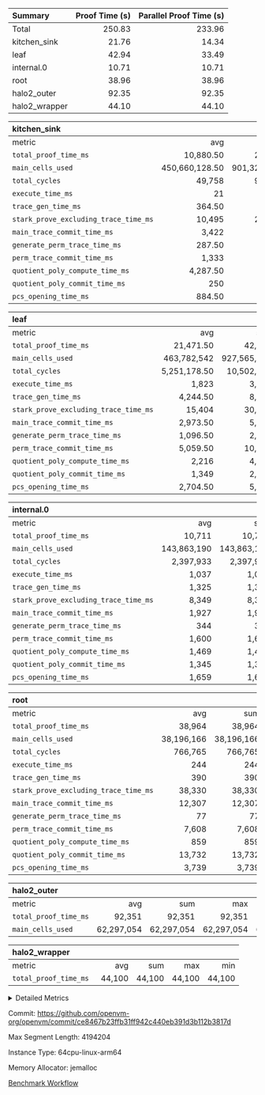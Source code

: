 | Summary | Proof Time (s) | Parallel Proof Time (s) |
|:---|---:|---:|
| Total |  250.83 |  233.96 |
| kitchen_sink |  21.76 |  14.34 |
| leaf |  42.94 |  33.49 |
| internal.0 |  10.71 |  10.71 |
| root |  38.96 |  38.96 |
| halo2_outer |  92.35 |  92.35 |
| halo2_wrapper |  44.10 |  44.10 |


| kitchen_sink |||||
|:---|---:|---:|---:|---:|
|metric|avg|sum|max|min|
| `total_proof_time_ms ` |  10,880.50 |  21,761 |  14,342 |  7,419 |
| `main_cells_used     ` |  450,660,128.50 |  901,320,257 |  634,660,871 |  266,659,386 |
| `total_cycles        ` |  49,758 |  99,516 |  85,850 |  13,666 |
| `execute_time_ms     ` |  21 |  42 |  33 |  9 |
| `trace_gen_time_ms   ` |  364.50 |  729 |  462 |  267 |
| `stark_prove_excluding_trace_time_ms` |  10,495 |  20,990 |  13,847 |  7,143 |
| `main_trace_commit_time_ms` |  3,422 |  6,844 |  4,680 |  2,164 |
| `generate_perm_trace_time_ms` |  287.50 |  575 |  378 |  197 |
| `perm_trace_commit_time_ms` |  1,333 |  2,666 |  1,770 |  896 |
| `quotient_poly_compute_time_ms` |  4,287.50 |  8,575 |  5,696 |  2,879 |
| `quotient_poly_commit_time_ms` |  250 |  500 |  284 |  216 |
| `pcs_opening_time_ms ` |  884.50 |  1,769 |  993 |  776 |

| leaf |||||
|:---|---:|---:|---:|---:|
|metric|avg|sum|max|min|
| `total_proof_time_ms ` |  21,471.50 |  42,943 |  33,490 |  9,453 |
| `main_cells_used     ` |  463,782,542 |  927,565,084 |  739,554,632 |  188,010,452 |
| `total_cycles        ` |  5,251,178.50 |  10,502,357 |  8,097,643 |  2,404,714 |
| `execute_time_ms     ` |  1,823 |  3,646 |  2,755 |  891 |
| `trace_gen_time_ms   ` |  4,244.50 |  8,489 |  6,670 |  1,819 |
| `stark_prove_excluding_trace_time_ms` |  15,404 |  30,808 |  24,065 |  6,743 |
| `main_trace_commit_time_ms` |  2,973.50 |  5,947 |  4,707 |  1,240 |
| `generate_perm_trace_time_ms` |  1,096.50 |  2,193 |  1,736 |  457 |
| `perm_trace_commit_time_ms` |  5,059.50 |  10,119 |  8,068 |  2,051 |
| `quotient_poly_compute_time_ms` |  2,216 |  4,432 |  3,435 |  997 |
| `quotient_poly_commit_time_ms` |  1,349 |  2,698 |  2,046 |  652 |
| `pcs_opening_time_ms ` |  2,704.50 |  5,409 |  4,068 |  1,341 |

| internal.0 |||||
|:---|---:|---:|---:|---:|
|metric|avg|sum|max|min|
| `total_proof_time_ms ` |  10,711 |  10,711 |  10,711 |  10,711 |
| `main_cells_used     ` |  143,863,190 |  143,863,190 |  143,863,190 |  143,863,190 |
| `total_cycles        ` |  2,397,933 |  2,397,933 |  2,397,933 |  2,397,933 |
| `execute_time_ms     ` |  1,037 |  1,037 |  1,037 |  1,037 |
| `trace_gen_time_ms   ` |  1,325 |  1,325 |  1,325 |  1,325 |
| `stark_prove_excluding_trace_time_ms` |  8,349 |  8,349 |  8,349 |  8,349 |
| `main_trace_commit_time_ms` |  1,927 |  1,927 |  1,927 |  1,927 |
| `generate_perm_trace_time_ms` |  344 |  344 |  344 |  344 |
| `perm_trace_commit_time_ms` |  1,600 |  1,600 |  1,600 |  1,600 |
| `quotient_poly_compute_time_ms` |  1,469 |  1,469 |  1,469 |  1,469 |
| `quotient_poly_commit_time_ms` |  1,345 |  1,345 |  1,345 |  1,345 |
| `pcs_opening_time_ms ` |  1,659 |  1,659 |  1,659 |  1,659 |

| root |||||
|:---|---:|---:|---:|---:|
|metric|avg|sum|max|min|
| `total_proof_time_ms ` |  38,964 |  38,964 |  38,964 |  38,964 |
| `main_cells_used     ` |  38,196,166 |  38,196,166 |  38,196,166 |  38,196,166 |
| `total_cycles        ` |  766,765 |  766,765 |  766,765 |  766,765 |
| `execute_time_ms     ` |  244 |  244 |  244 |  244 |
| `trace_gen_time_ms   ` |  390 |  390 |  390 |  390 |
| `stark_prove_excluding_trace_time_ms` |  38,330 |  38,330 |  38,330 |  38,330 |
| `main_trace_commit_time_ms` |  12,307 |  12,307 |  12,307 |  12,307 |
| `generate_perm_trace_time_ms` |  77 |  77 |  77 |  77 |
| `perm_trace_commit_time_ms` |  7,608 |  7,608 |  7,608 |  7,608 |
| `quotient_poly_compute_time_ms` |  859 |  859 |  859 |  859 |
| `quotient_poly_commit_time_ms` |  13,732 |  13,732 |  13,732 |  13,732 |
| `pcs_opening_time_ms ` |  3,739 |  3,739 |  3,739 |  3,739 |

| halo2_outer |||||
|:---|---:|---:|---:|---:|
|metric|avg|sum|max|min|
| `total_proof_time_ms ` |  92,351 |  92,351 |  92,351 |  92,351 |
| `main_cells_used     ` |  62,297,054 |  62,297,054 |  62,297,054 |  62,297,054 |

| halo2_wrapper |||||
|:---|---:|---:|---:|---:|
|metric|avg|sum|max|min|
| `total_proof_time_ms ` |  44,100 |  44,100 |  44,100 |  44,100 |



<details>
<summary>Detailed Metrics</summary>

|  | execute_time_ms |
| --- |
|  | 244 | 

| group | total_proof_time_ms | num_segments | main_cells_used |
| --- | --- | --- | --- |
| halo2_outer | 92,351 |  | 62,297,054 | 
| halo2_wrapper | 44,100 |  |  | 
| kitchen_sink |  | 2 |  | 

| group | air_name | idx | rows | prep_cols | perm_cols | main_cols | cells |
| --- | --- | --- | --- | --- | --- | --- | --- |
| internal.0 | AccessAdapterAir<2> | 0 | 524,288 |  | 12 | 11 | 12,058,624 | 
| internal.0 | AccessAdapterAir<4> | 0 | 262,144 |  | 12 | 13 | 6,553,600 | 
| internal.0 | AccessAdapterAir<8> | 0 | 8,192 |  | 12 | 17 | 237,568 | 
| internal.0 | FriReducedOpeningAir | 0 | 1,048,576 |  | 44 | 27 | 74,448,896 | 
| internal.0 | JalRangeCheckAir | 0 | 131,072 |  | 16 | 12 | 3,670,016 | 
| internal.0 | NativePoseidon2Air<BabyBearParameters>, 1> | 0 | 262,144 |  | 160 | 398 | 146,276,352 | 
| internal.0 | PhantomAir | 0 | 65,536 |  | 8 | 6 | 917,504 | 
| internal.0 | ProgramAir | 0 | 131,072 |  | 8 | 10 | 2,359,296 | 
| internal.0 | VariableRangeCheckerAir | 0 | 262,144 | 2 | 8 | 1 | 2,359,296 | 
| internal.0 | VmAirWrapper<AluNativeAdapterAir, FieldArithmeticCoreAir> | 0 | 2,097,152 |  | 20 | 29 | 102,760,448 | 
| internal.0 | VmAirWrapper<BranchNativeAdapterAir, BranchEqualCoreAir<1> | 0 | 262,144 |  | 16 | 23 | 10,223,616 | 
| internal.0 | VmAirWrapper<NativeAdapterAir<2, 0>, PublicValuesCoreAir> | 0 | 64 |  | 16 | 23 | 2,496 | 
| internal.0 | VmAirWrapper<NativeLoadStoreAdapterAir<1>, NativeLoadStoreCoreAir<1> | 0 | 524,288 |  | 24 | 21 | 23,592,960 | 
| internal.0 | VmAirWrapper<NativeLoadStoreAdapterAir<4>, NativeLoadStoreCoreAir<4> | 0 | 262,144 |  | 24 | 27 | 13,369,344 | 
| internal.0 | VmAirWrapper<NativeVectorizedAdapterAir<4>, FieldExtensionCoreAir> | 0 | 262,144 |  | 20 | 38 | 15,204,352 | 
| internal.0 | VmConnectorAir | 0 | 2 | 1 | 12 | 5 | 34 | 
| internal.0 | VolatileBoundaryAir | 0 | 262,144 |  | 12 | 12 | 6,291,456 | 
| leaf | AccessAdapterAir<2> | 0 | 4,194,304 |  | 16 | 11 | 113,246,208 | 
| leaf | AccessAdapterAir<2> | 1 | 1,048,576 |  | 16 | 11 | 28,311,552 | 
| leaf | AccessAdapterAir<4> | 0 | 2,097,152 |  | 16 | 13 | 60,817,408 | 
| leaf | AccessAdapterAir<4> | 1 | 524,288 |  | 16 | 13 | 15,204,352 | 
| leaf | AccessAdapterAir<8> | 0 | 131,072 |  | 16 | 17 | 4,325,376 | 
| leaf | AccessAdapterAir<8> | 1 | 16,384 |  | 16 | 17 | 540,672 | 
| leaf | FriReducedOpeningAir | 0 | 8,388,608 |  | 84 | 27 | 931,135,488 | 
| leaf | FriReducedOpeningAir | 1 | 2,097,152 |  | 84 | 27 | 232,783,872 | 
| leaf | JalRangeCheckAir | 0 | 131,072 |  | 28 | 12 | 5,242,880 | 
| leaf | JalRangeCheckAir | 1 | 65,536 |  | 28 | 12 | 2,621,440 | 
| leaf | NativePoseidon2Air<BabyBearParameters>, 1> | 0 | 1,048,576 |  | 312 | 398 | 744,488,960 | 
| leaf | NativePoseidon2Air<BabyBearParameters>, 1> | 1 | 262,144 |  | 312 | 398 | 186,122,240 | 
| leaf | PhantomAir | 0 | 32,768 |  | 12 | 6 | 589,824 | 
| leaf | PhantomAir | 1 | 32,768 |  | 12 | 6 | 589,824 | 
| leaf | ProgramAir | 0 | 2,097,152 |  | 8 | 10 | 37,748,736 | 
| leaf | ProgramAir | 1 | 2,097,152 |  | 8 | 10 | 37,748,736 | 
| leaf | VariableRangeCheckerAir | 0 | 262,144 | 2 | 8 | 1 | 2,359,296 | 
| leaf | VariableRangeCheckerAir | 1 | 262,144 | 2 | 8 | 1 | 2,359,296 | 
| leaf | VmAirWrapper<AluNativeAdapterAir, FieldArithmeticCoreAir> | 0 | 8,388,608 |  | 36 | 29 | 545,259,520 | 
| leaf | VmAirWrapper<AluNativeAdapterAir, FieldArithmeticCoreAir> | 1 | 2,097,152 |  | 36 | 29 | 136,314,880 | 
| leaf | VmAirWrapper<BranchNativeAdapterAir, BranchEqualCoreAir<1> | 0 | 1,048,576 |  | 28 | 23 | 53,477,376 | 
| leaf | VmAirWrapper<BranchNativeAdapterAir, BranchEqualCoreAir<1> | 1 | 524,288 |  | 28 | 23 | 26,738,688 | 
| leaf | VmAirWrapper<NativeAdapterAir<2, 0>, PublicValuesCoreAir> | 0 | 64 |  | 28 | 27 | 3,520 | 
| leaf | VmAirWrapper<NativeAdapterAir<2, 0>, PublicValuesCoreAir> | 1 | 64 |  | 28 | 27 | 3,520 | 
| leaf | VmAirWrapper<NativeLoadStoreAdapterAir<1>, NativeLoadStoreCoreAir<1> | 0 | 2,097,152 |  | 40 | 21 | 127,926,272 | 
| leaf | VmAirWrapper<NativeLoadStoreAdapterAir<1>, NativeLoadStoreCoreAir<1> | 1 | 524,288 |  | 40 | 21 | 31,981,568 | 
| leaf | VmAirWrapper<NativeLoadStoreAdapterAir<4>, NativeLoadStoreCoreAir<4> | 0 | 524,288 |  | 40 | 27 | 35,127,296 | 
| leaf | VmAirWrapper<NativeLoadStoreAdapterAir<4>, NativeLoadStoreCoreAir<4> | 1 | 131,072 |  | 40 | 27 | 8,781,824 | 
| leaf | VmAirWrapper<NativeVectorizedAdapterAir<4>, FieldExtensionCoreAir> | 0 | 1,048,576 |  | 36 | 38 | 77,594,624 | 
| leaf | VmAirWrapper<NativeVectorizedAdapterAir<4>, FieldExtensionCoreAir> | 1 | 262,144 |  | 36 | 38 | 19,398,656 | 
| leaf | VmConnectorAir | 0 | 2 | 1 | 16 | 5 | 42 | 
| leaf | VmConnectorAir | 1 | 2 | 1 | 16 | 5 | 42 | 
| leaf | VolatileBoundaryAir | 0 | 1,048,576 |  | 20 | 12 | 33,554,432 | 
| leaf | VolatileBoundaryAir | 1 | 524,288 |  | 20 | 12 | 16,777,216 | 
| root | AccessAdapterAir<2> | 0 | 262,144 |  | 8 | 11 | 4,980,736 | 
| root | AccessAdapterAir<4> | 0 | 131,072 |  | 8 | 13 | 2,752,512 | 
| root | AccessAdapterAir<8> | 0 | 4,096 |  | 8 | 17 | 102,400 | 
| root | FriReducedOpeningAir | 0 | 131,072 |  | 24 | 27 | 6,684,672 | 
| root | JalRangeCheckAir | 0 | 32,768 |  | 12 | 12 | 786,432 | 
| root | NativePoseidon2Air<BabyBearParameters>, 1> | 0 | 32,768 |  | 84 | 398 | 15,794,176 | 
| root | PhantomAir | 0 | 8,192 |  | 8 | 6 | 114,688 | 
| root | ProgramAir | 0 | 131,072 |  | 8 | 10 | 2,359,296 | 
| root | VariableRangeCheckerAir | 0 | 262,144 | 2 | 8 | 1 | 2,359,296 | 
| root | VmAirWrapper<AluNativeAdapterAir, FieldArithmeticCoreAir> | 0 | 524,288 |  | 12 | 29 | 21,495,808 | 
| root | VmAirWrapper<BranchNativeAdapterAir, BranchEqualCoreAir<1> | 0 | 131,072 |  | 12 | 23 | 4,587,520 | 
| root | VmAirWrapper<NativeAdapterAir<2, 0>, PublicValuesCoreAir> | 0 | 64 |  | 12 | 22 | 2,176 | 
| root | VmAirWrapper<NativeLoadStoreAdapterAir<1>, NativeLoadStoreCoreAir<1> | 0 | 262,144 |  | 16 | 21 | 9,699,328 | 
| root | VmAirWrapper<NativeLoadStoreAdapterAir<4>, NativeLoadStoreCoreAir<4> | 0 | 65,536 |  | 16 | 27 | 2,818,048 | 
| root | VmAirWrapper<NativeVectorizedAdapterAir<4>, FieldExtensionCoreAir> | 0 | 65,536 |  | 12 | 38 | 3,276,800 | 
| root | VmConnectorAir | 0 | 2 | 1 | 8 | 5 | 26 | 
| root | VolatileBoundaryAir | 0 | 131,072 |  | 8 | 12 | 2,621,440 | 

| group | air_name | segment | rows | prep_cols | perm_cols | main_cols | cells |
| --- | --- | --- | --- | --- | --- | --- | --- |
| kitchen_sink | AccessAdapterAir<16> | 0 | 131,072 |  | 16 | 25 | 5,373,952 | 
| kitchen_sink | AccessAdapterAir<16> | 1 | 65,536 |  | 16 | 25 | 2,686,976 | 
| kitchen_sink | AccessAdapterAir<32> | 0 | 8,192 |  | 16 | 41 | 466,944 | 
| kitchen_sink | AccessAdapterAir<32> | 1 | 1,024 |  | 16 | 41 | 58,368 | 
| kitchen_sink | AccessAdapterAir<4> | 0 | 256 |  | 16 | 13 | 7,424 | 
| kitchen_sink | AccessAdapterAir<8> | 0 | 262,144 |  | 16 | 17 | 8,650,752 | 
| kitchen_sink | AccessAdapterAir<8> | 1 | 131,072 |  | 16 | 17 | 4,325,376 | 
| kitchen_sink | BitwiseOperationLookupAir<8> | 0 | 65,536 | 3 | 8 | 2 | 655,360 | 
| kitchen_sink | BitwiseOperationLookupAir<8> | 1 | 65,536 | 3 | 8 | 2 | 655,360 | 
| kitchen_sink | KeccakVmAir | 0 | 262,144 |  | 1,056 | 3,163 | 1,105,985,536 | 
| kitchen_sink | KeccakVmAir | 1 | 131,072 |  | 1,056 | 3,163 | 552,992,768 | 
| kitchen_sink | MemoryMerkleAir<8> | 0 | 8,192 |  | 16 | 32 | 393,216 | 
| kitchen_sink | MemoryMerkleAir<8> | 1 | 4,096 |  | 16 | 32 | 196,608 | 
| kitchen_sink | PersistentBoundaryAir<8> | 0 | 8,192 |  | 12 | 20 | 262,144 | 
| kitchen_sink | PersistentBoundaryAir<8> | 1 | 4,096 |  | 12 | 20 | 131,072 | 
| kitchen_sink | PhantomAir | 0 | 1 |  | 12 | 6 | 18 | 
| kitchen_sink | PhantomAir | 1 | 1 |  | 12 | 6 | 18 | 
| kitchen_sink | Poseidon2PeripheryAir<BabyBearParameters>, 1> | 0 | 4,096 |  | 8 | 300 | 1,261,568 | 
| kitchen_sink | Poseidon2PeripheryAir<BabyBearParameters>, 1> | 1 | 4,096 |  | 8 | 300 | 1,261,568 | 
| kitchen_sink | ProgramAir | 0 | 8,192 |  | 8 | 10 | 147,456 | 
| kitchen_sink | ProgramAir | 1 | 8,192 |  | 8 | 10 | 147,456 | 
| kitchen_sink | RangeTupleCheckerAir<2> | 0 | 2,097,152 | 2 | 8 | 1 | 18,874,368 | 
| kitchen_sink | RangeTupleCheckerAir<2> | 1 | 2,097,152 | 2 | 8 | 1 | 18,874,368 | 
| kitchen_sink | Sha256VmAir | 0 | 262,144 |  | 108 | 470 | 151,519,232 | 
| kitchen_sink | Sha256VmAir | 1 | 131,072 |  | 108 | 470 | 75,759,616 | 
| kitchen_sink | VariableRangeCheckerAir | 0 | 262,144 | 2 | 8 | 1 | 2,359,296 | 
| kitchen_sink | VariableRangeCheckerAir | 1 | 262,144 | 2 | 8 | 1 | 2,359,296 | 
| kitchen_sink | VmAirWrapper<Rv32BaseAluAdapterAir, BaseAluCoreAir<4, 8> | 0 | 32,768 |  | 52 | 36 | 2,883,584 | 
| kitchen_sink | VmAirWrapper<Rv32BaseAluAdapterAir, BaseAluCoreAir<4, 8> | 1 | 4,096 |  | 52 | 36 | 360,448 | 
| kitchen_sink | VmAirWrapper<Rv32BaseAluAdapterAir, LessThanCoreAir<4, 8> | 0 | 2,048 |  | 40 | 37 | 157,696 | 
| kitchen_sink | VmAirWrapper<Rv32BaseAluAdapterAir, LessThanCoreAir<4, 8> | 1 | 256 |  | 40 | 37 | 19,712 | 
| kitchen_sink | VmAirWrapper<Rv32BaseAluAdapterAir, ShiftCoreAir<4, 8> | 0 | 4,096 |  | 52 | 53 | 430,080 | 
| kitchen_sink | VmAirWrapper<Rv32BaseAluAdapterAir, ShiftCoreAir<4, 8> | 1 | 1,024 |  | 52 | 53 | 107,520 | 
| kitchen_sink | VmAirWrapper<Rv32BranchAdapterAir, BranchEqualCoreAir<4> | 0 | 4,096 |  | 28 | 26 | 221,184 | 
| kitchen_sink | VmAirWrapper<Rv32BranchAdapterAir, BranchEqualCoreAir<4> | 1 | 512 |  | 28 | 26 | 27,648 | 
| kitchen_sink | VmAirWrapper<Rv32BranchAdapterAir, BranchLessThanCoreAir<4, 8> | 0 | 4,096 |  | 32 | 32 | 262,144 | 
| kitchen_sink | VmAirWrapper<Rv32BranchAdapterAir, BranchLessThanCoreAir<4, 8> | 1 | 512 |  | 32 | 32 | 32,768 | 
| kitchen_sink | VmAirWrapper<Rv32CondRdWriteAdapterAir, Rv32JalLuiCoreAir> | 0 | 256 |  | 28 | 18 | 11,776 | 
| kitchen_sink | VmAirWrapper<Rv32CondRdWriteAdapterAir, Rv32JalLuiCoreAir> | 1 | 32 |  | 28 | 18 | 1,472 | 
| kitchen_sink | VmAirWrapper<Rv32HeapAdapterAir<2, 32, 32>, BaseAluCoreAir<32, 8> | 0 | 1,024 |  | 192 | 168 | 368,640 | 
| kitchen_sink | VmAirWrapper<Rv32HeapAdapterAir<2, 32, 32>, BaseAluCoreAir<32, 8> | 1 | 256 |  | 192 | 168 | 92,160 | 
| kitchen_sink | VmAirWrapper<Rv32HeapAdapterAir<2, 32, 32>, LessThanCoreAir<32, 8> | 0 | 1,024 |  | 68 | 169 | 242,688 | 
| kitchen_sink | VmAirWrapper<Rv32HeapAdapterAir<2, 32, 32>, LessThanCoreAir<32, 8> | 1 | 128 |  | 68 | 169 | 30,336 | 
| kitchen_sink | VmAirWrapper<Rv32HeapAdapterAir<2, 32, 32>, MultiplicationCoreAir<32, 8> | 0 | 256 |  | 192 | 164 | 91,136 | 
| kitchen_sink | VmAirWrapper<Rv32HeapAdapterAir<2, 32, 32>, MultiplicationCoreAir<32, 8> | 1 | 64 |  | 192 | 164 | 22,784 | 
| kitchen_sink | VmAirWrapper<Rv32HeapAdapterAir<2, 32, 32>, ShiftCoreAir<32, 8> | 0 | 512 |  | 164 | 241 | 207,360 | 
| kitchen_sink | VmAirWrapper<Rv32HeapAdapterAir<2, 32, 32>, ShiftCoreAir<32, 8> | 1 | 128 |  | 164 | 241 | 51,840 | 
| kitchen_sink | VmAirWrapper<Rv32HeapBranchAdapterAir<2, 32>, BranchEqualCoreAir<32> | 0 | 256 |  | 48 | 124 | 44,032 | 
| kitchen_sink | VmAirWrapper<Rv32HeapBranchAdapterAir<2, 32>, BranchEqualCoreAir<32> | 1 | 64 |  | 48 | 124 | 11,008 | 
| kitchen_sink | VmAirWrapper<Rv32IsEqualModAdapterAir<2, 1, 32, 32>, ModularIsEqualCoreAir<32, 4, 8> | 0 | 4 |  | 56 | 166 | 888 | 
| kitchen_sink | VmAirWrapper<Rv32IsEqualModAdapterAir<2, 3, 16, 48>, ModularIsEqualCoreAir<48, 4, 8> | 0 | 1 |  | 88 | 242 | 330 | 
| kitchen_sink | VmAirWrapper<Rv32JalrAdapterAir, Rv32JalrCoreAir> | 0 | 1,024 |  | 36 | 28 | 65,536 | 
| kitchen_sink | VmAirWrapper<Rv32JalrAdapterAir, Rv32JalrCoreAir> | 1 | 256 |  | 36 | 28 | 16,384 | 
| kitchen_sink | VmAirWrapper<Rv32LoadStoreAdapterAir, LoadStoreCoreAir<4> | 0 | 65,536 |  | 52 | 41 | 6,094,848 | 
| kitchen_sink | VmAirWrapper<Rv32LoadStoreAdapterAir, LoadStoreCoreAir<4> | 1 | 16,384 |  | 52 | 41 | 1,523,712 | 
| kitchen_sink | VmAirWrapper<Rv32MultAdapterAir, MultiplicationCoreAir<4, 8> | 0 | 4 |  | 52 | 31 | 332 | 
| kitchen_sink | VmAirWrapper<Rv32RdWriteAdapterAir, Rv32AuipcCoreAir> | 0 | 512 |  | 28 | 20 | 24,576 | 
| kitchen_sink | VmAirWrapper<Rv32RdWriteAdapterAir, Rv32AuipcCoreAir> | 1 | 128 |  | 28 | 20 | 6,144 | 
| kitchen_sink | VmAirWrapper<Rv32VecHeapAdapterAir<1, 2, 2, 32, 32>, FieldExpressionCoreAir> | 0 | 1 |  | 836 | 547 | 1,383 | 
| kitchen_sink | VmAirWrapper<Rv32VecHeapAdapterAir<1, 6, 6, 16, 16>, FieldExpressionCoreAir> | 0 | 1 |  | 1,668 | 1,020 | 2,688 | 
| kitchen_sink | VmAirWrapper<Rv32VecHeapAdapterAir<2, 1, 1, 32, 32>, FieldExpressionCoreAir> | 0 | 64 |  | 384 | 294 | 41,920 | 
| kitchen_sink | VmAirWrapper<Rv32VecHeapAdapterAir<2, 2, 2, 32, 32>, FieldExpressionCoreAir> | 0 | 1 |  | 860 | 625 | 1,485 | 
| kitchen_sink | VmAirWrapper<Rv32VecHeapAdapterAir<2, 3, 3, 16, 16>, FieldExpressionCoreAir> | 0 | 1 |  | 496 | 393 | 889 | 
| kitchen_sink | VmAirWrapper<Rv32VecHeapAdapterAir<2, 6, 6, 16, 16>, FieldExpressionCoreAir> | 0 | 1 |  | 1,340 | 949 | 2,289 | 
| kitchen_sink | VmConnectorAir | 0 | 2 | 1 | 16 | 5 | 42 | 
| kitchen_sink | VmConnectorAir | 1 | 2 | 1 | 16 | 5 | 42 | 

| group | idx | trace_gen_time_ms | total_proof_time_ms | total_cycles | total_cells | stark_prove_excluding_trace_time_ms | quotient_poly_compute_time_ms | quotient_poly_commit_time_ms | perm_trace_commit_time_ms | pcs_opening_time_ms | main_trace_commit_time_ms | main_cells_used | generate_perm_trace_time_ms | execute_time_ms |
| --- | --- | --- | --- | --- | --- | --- | --- | --- | --- | --- | --- | --- | --- | --- |
| internal.0 | 0 | 1,325 | 10,711 | 2,397,933 | 420,325,858 | 8,349 | 1,469 | 1,345 | 1,600 | 1,659 | 1,927 | 143,863,190 | 344 | 1,037 | 
| leaf | 0 | 6,670 | 33,490 | 8,097,643 | 2,772,897,258 | 24,065 | 3,435 | 2,046 | 8,068 | 4,068 | 4,707 | 739,554,632 | 1,736 | 2,755 | 
| leaf | 1 | 1,819 | 9,453 | 2,404,714 | 746,278,378 | 6,743 | 997 | 652 | 2,051 | 1,341 | 1,240 | 188,010,452 | 457 | 891 | 
| root | 0 | 390 | 38,964 | 766,765 | 80,435,354 | 38,330 | 859 | 13,732 | 7,608 | 3,739 | 12,307 | 38,196,166 | 77 | 244 | 

| group | idx | trace_height_constraint | weighted_sum | threshold |
| --- | --- | --- | --- | --- |
| internal.0 | 0 | 0 | 10,354,820 | 2,013,265,921 | 
| internal.0 | 0 | 1 | 58,745,088 | 2,013,265,921 | 
| internal.0 | 0 | 2 | 5,177,410 | 2,013,265,921 | 
| internal.0 | 0 | 3 | 58,999,044 | 2,013,265,921 | 
| internal.0 | 0 | 4 | 524,288 | 2,013,265,921 | 
| internal.0 | 0 | 5 | 134,193,866 | 2,013,265,921 | 
| leaf | 0 | 0 | 47,513,732 | 2,013,265,921 | 
| leaf | 0 | 1 | 316,276,992 | 2,013,265,921 | 
| leaf | 0 | 2 | 23,756,866 | 2,013,265,921 | 
| leaf | 0 | 3 | 313,262,340 | 2,013,265,921 | 
| leaf | 0 | 4 | 2,097,152 | 2,013,265,921 | 
| leaf | 0 | 5 | 705,266,378 | 2,013,265,921 | 
| leaf | 1 | 0 | 12,517,508 | 2,013,265,921 | 
| leaf | 1 | 1 | 80,658,688 | 2,013,265,921 | 
| leaf | 1 | 2 | 6,258,754 | 2,013,265,921 | 
| leaf | 1 | 3 | 80,773,380 | 2,013,265,921 | 
| leaf | 1 | 4 | 524,288 | 2,013,265,921 | 
| leaf | 1 | 5 | 183,091,914 | 2,013,265,921 | 
| root | 0 | 0 | 2,252,928 | 2,013,265,921 | 
| root | 0 | 1 | 14,557,184 | 2,013,265,921 | 
| root | 0 | 2 | 1,126,464 | 2,013,265,921 | 
| root | 0 | 3 | 15,540,224 | 2,013,265,921 | 
| root | 0 | 4 | 262,144 | 2,013,265,921 | 
| root | 0 | 5 | 34,263,234 | 2,013,265,921 | 

| group | segment | trace_gen_time_ms | total_proof_time_ms | total_cycles | total_cells | stark_prove_excluding_trace_time_ms | quotient_poly_compute_time_ms | quotient_poly_commit_time_ms | perm_trace_commit_time_ms | pcs_opening_time_ms | main_trace_commit_time_ms | main_cells_used | generate_perm_trace_time_ms | execute_time_ms |
| --- | --- | --- | --- | --- | --- | --- | --- | --- | --- | --- | --- | --- | --- | --- |
| kitchen_sink | 0 | 462 | 14,342 | 85,850 | 1,307,172,505 | 13,847 | 5,696 | 284 | 1,770 | 993 | 4,680 | 634,660,871 | 378 | 33 | 
| kitchen_sink | 1 | 267 | 7,419 | 13,666 | 661,752,828 | 7,143 | 2,879 | 216 | 896 | 776 | 2,164 | 266,659,386 | 197 | 9 | 

| group | segment | trace_height_constraint | weighted_sum | threshold |
| --- | --- | --- | --- | --- |
| kitchen_sink | 0 | 0 | 1,283,968 | 2,013,265,921 | 
| kitchen_sink | 0 | 1 | 28,130,892 | 2,013,265,921 | 
| kitchen_sink | 0 | 2 | 641,984 | 2,013,265,921 | 
| kitchen_sink | 0 | 3 | 27,917,115 | 2,013,265,921 | 
| kitchen_sink | 0 | 4 | 32,768 | 2,013,265,921 | 
| kitchen_sink | 0 | 5 | 16,384 | 2,013,265,921 | 
| kitchen_sink | 0 | 6 | 42,978,158 | 2,013,265,921 | 
| kitchen_sink | 0 | 7 | 524,288 | 2,013,265,921 | 
| kitchen_sink | 0 | 8 | 8,208 | 2,013,265,921 | 
| kitchen_sink | 0 | 9 | 104,036,421 | 2,013,265,921 | 
| kitchen_sink | 1 | 0 | 571,974 | 2,013,265,921 | 
| kitchen_sink | 1 | 1 | 13,847,616 | 2,013,265,921 | 
| kitchen_sink | 1 | 2 | 285,987 | 2,013,265,921 | 
| kitchen_sink | 1 | 3 | 13,689,028 | 2,013,265,921 | 
| kitchen_sink | 1 | 4 | 16,384 | 2,013,265,921 | 
| kitchen_sink | 1 | 5 | 8,192 | 2,013,265,921 | 
| kitchen_sink | 1 | 6 | 21,403,936 | 2,013,265,921 | 
| kitchen_sink | 1 | 7 | 262,144 | 2,013,265,921 | 
| kitchen_sink | 1 | 8 | 2,048 | 2,013,265,921 | 
| kitchen_sink | 1 | 9 | 52,589,965 | 2,013,265,921 | 

</details>


Commit: https://github.com/openvm-org/openvm/commit/ce8467b23ffb31ff942c440eb391d3b112b3817d

Max Segment Length: 4194204

Instance Type: 64cpu-linux-arm64

Memory Allocator: jemalloc

[Benchmark Workflow](https://github.com/openvm-org/openvm/actions/runs/14136182705)
